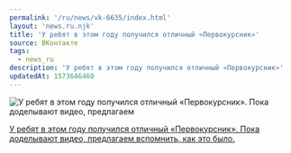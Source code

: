 ```yaml
---
permalink: '/ru/news/vk-6635/index.html'
layout: 'news.ru.njk'
title: 'У ребят в этом году получился отличный «Первокурсник»'
source: ВКонтакте
tags:
  - news_ru
description: 'У ребят в этом году получился отличный «Первокурсник»'
updatedAt: 1573646460
---
```

![У ребят в этом году получился отличный «Первокурсник». Пока доделывают видео, предлагаем](https://sun9-64.userapi.com/impf/c637630/v637630075/3d839/QoS1sHwG3kY.jpg?size=512x512&quality=96&proxy=1&sign=78f0106029e090c8282f188bbe1dea0a&c_uniq_tag=rswCnCSV4C4IHfNBivKw_eISXAbwtArby3iNpAlcW5E&type=album)

[У ребят в этом году получился отличный «Первокурсник». Пока доделывают видео, предлагаем вспомнить, как это было.](https://m.vk.com/audio?act=audio_playlist-131429_53182301&api_view=0168045a5d66f2601ad3868045a841)
